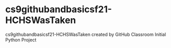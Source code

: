 # cs9githubandbasicsf21-HCHSWasTaken
cs9githubandbasicsf21-HCHSWasTaken created by GitHub Classroom
Initial Python Project
